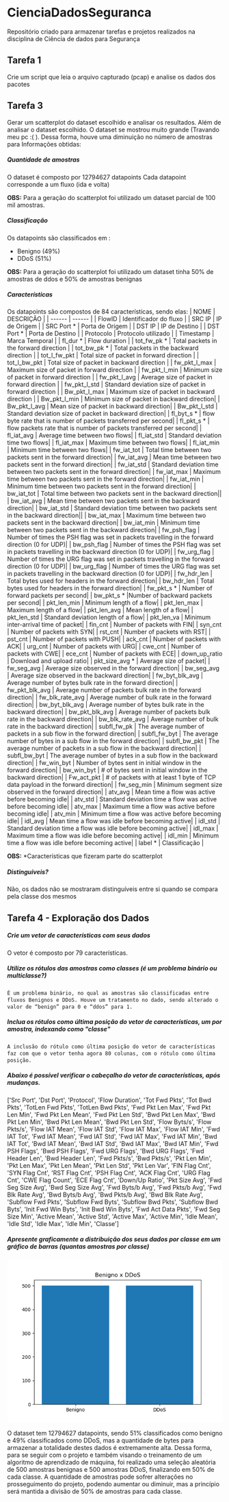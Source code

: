 # CienciaDadosSeguranca
Repositório criado para armazenar tarefas e projetos realizados na disciplina de Ciência de dados para Segurança

## Tarefa 1
Crie um script que leia o arquivo capturado (pcap) e analise os dados dos pacotes

## Tarefa 3

Gerar um scatterplot do dataset escolhido e analisar os resultados. Além de analisar o dataset escolhido.
O dataset se mostrou muito grande (Travando meu pc :( ). Dessa forma, houve uma diminuição no número de amostras para 
Informações obtidas:

##### Quantidade de amostras
O dataset é composto por 12794627 datapoints
Cada datapoint corresponde a um fluxo (ida e volta)

**OBS:** Para a geração do scatterplot foi utilizado um dataset parcial de 100 mil amostras.

##### Classificação
Os datapoints são classificados em :
- Benigno (49%)
- DDoS (51%)

**OBS:** Para a geração do scatterplot foi utilizado um dataset tinha 50% de amostras de ddos e 50% de amostras benignas

##### Características
Os datapoints são compostos de 84 características, sendo elas:
| NOME | DESCRIÇÃO |
| ------ | ------ |
| FlowID | Identificador do fluxo |
| SRC IP | IP de Origem |
| SRC Port * | Porta de Origem |
| DST IP | IP de Destino |
| DST Port  * | Porta de Destino |
| Protocolo | Protocolo utilizado |
| Timestamp | Marca Temporal |
| fl_dur * |	Flow duration |
| tot_fw_pk * |	Total packets in the forward direction |
| tot_bw_pk * |	Total packets in the backward direction |
| tot_l_fw_pkt |	Total size of packet in forward direction |
| tot_l_bw_pkt |	Total size of packet in backward direction |
| fw_pkt_l_max |	Maximum size of packet in forward direction |
| fw_pkt_l_min |	Minimum size of packet in forward direction |
| fw_pkt_l_avg |	Average size of packet in forward direction |
| fw_pkt_l_std |	Standard deviation size of packet in forward direction |
| Bw_pkt_l_max |	Maximum size of packet in backward direction |
| Bw_pkt_l_min |	Minimum size of packet in backward direction|
| Bw_pkt_l_avg |	Mean size of packet in backward direction|
| Bw_pkt_l_std |	Standard deviation size of packet in backward direction|
| fl_byt_s * |	flow byte rate that is number of packets transferred per second|
| fl_pkt_s * |	flow packets rate that is number of packets transferred per second|
| fl_iat_avg |	Average time between two flows|
| fl_iat_std |	Standard deviation time two flows|
| fl_iat_max |	Maximum time between two flows|
| fl_iat_min |	Minimum time between two flows|
| fw_iat_tot |	Total time between two packets sent in the forward direction|
| fw_iat_avg |	Mean time between two packets sent in the forward direction|
| fw_iat_std |	Standard deviation time between two packets sent in the forward direction|
| fw_iat_max |	Maximum time between two packets sent in the forward direction|
| fw_iat_min |	Minimum time between two packets sent in the forward direction|
| bw_iat_tot |	Total time between two packets sent in the backward direction||
| bw_iat_avg |	Mean time between two packets sent in the backward direction|
| bw_iat_std |	Standard deviation time between two packets sent in the backward direction||
| bw_iat_max |	Maximum time between two packets sent in the backward direction|
| bw_iat_min |	Minimum time between two packets sent in the backward direction|
| fw_psh_flag |	Number of times the PSH flag was set in packets travelling in the forward direction (0 for UDP)|
| bw_psh_flag |	Number of times the PSH flag was set in packets travelling in the backward direction (0 for UDP)|
| fw_urg_flag |	Number of times the URG flag was set in packets travelling in the forward direction (0 for UDP)|
| bw_urg_flag |	Number of times the URG flag was set in packets travelling in the backward direction (0 for UDP)|
| fw_hdr_len |	Total bytes used for headers in the forward direction|
| bw_hdr_len |	Total bytes used for headers in the forward direction|
| fw_pkt_s * |	Number of forward packets per second|
| bw_pkt_s *	|Number of backward packets per second|
| pkt_len_min | 	Minimum length of a flow|
| pkt_len_max |	Maximum length of a flow|
| pkt_len_avg |	Mean length of a flow|
| pkt_len_std |	Standard deviation length of a flow|
| pkt_len_va |	Minimum inter-arrival time of packet|
| fin_cnt |	Number of packets with FIN|
| syn_cnt |	Number of packets with SYN|
| rst_cnt |	Number of packets with RST|
| pst_cnt |	Number of packets with PUSH|
| ack_cnt |	Number of packets with ACK|
| urg_cnt |	Number of packets with URG|
| cwe_cnt |	Number of packets with CWE|
| ece_cnt |	Number of packets with ECE|
| down_up_ratio |	Download and upload ratio|
| pkt_size_avg * | 	Average size of packet|
| fw_seg_avg |	Average size observed in the forward direction|
| bw_seg_avg |	Average size observed in the backward direction|
| fw_byt_blk_avg |	Average number of bytes bulk rate in the forward direction|
| fw_pkt_blk_avg |	Average number of packets bulk rate in the forward direction|
| fw_blk_rate_avg |	Average number of bulk rate in the forward direction|
| bw_byt_blk_avg |	Average number of bytes bulk rate in the backward direction|
| bw_pkt_blk_avg |	Average number of packets bulk rate in the backward direction|
| bw_blk_rate_avg |	Average number of bulk rate in the backward direction|
| subfl_fw_pk |	The average number of packets in a sub flow in the forward direction|
| subfl_fw_byt 	| The average number of bytes in a sub flow in the forward direction|
| subfl_bw_pkt |	The average number of packets in a sub flow in the backward direction|
| subfl_bw_byt | 	The average number of bytes in a sub flow in the backward direction|
| fw_win_byt |	Number of bytes sent in initial window in the forward direction|
| bw_win_byt |	# of bytes sent in initial window in the backward direction|
| Fw_act_pkt |	# of packets with at least 1 byte of TCP data payload in the forward direction|
| fw_seg_min |	Minimum segment size observed in the forward direction|
| atv_avg |	Mean time a flow was active before becoming idle|
| atv_std |	Standard deviation time a flow was active before becoming idle|
| atv_max |	Maximum time a flow was active before becoming idle|
| atv_min |	Minimum time a flow was active before becoming idle|
| idl_avg |	Mean time a flow was idle before becoming active|
| idl_std |	Standard deviation time a flow was idle before becoming active|
| idl_max |	Maximum time a flow was idle before becoming active|
| idl_min |	Minimum time a flow was idle before becoming active|
| label * | Classificação |

**OBS:** *Características que fizeram parte do scatterplot 

##### Distinguiveis?
Não, os dados não se mostraram distinguíveis entre si quando se compara pela classe dos mesmos

## Tarefa 4 - Exploração dos Dados

##### Crie um vetor de características com seus dados
O vetor é composto por 79 características.
##### Utilize os rótulos das amostras como classes (é um problema binário ou multiclasse?)
    É um problema binário, no qual as amostras são classificadas entre fluxos Benignos e DDoS. Houve um tratamento no dado, sendo alterado o valor de “benign” para 0 e “ddos” para 1.
##### Inclua os rótulos como última posição do vetor de características, um por amostra, indexando como "classe"
    A inclusão do rótulo como última posição do vetor de características faz com que o vetor tenha agora 80 colunas, com o rótulo como última posição.

##### Abaixo é possível verificar o cabeçalho do vetor de características, após mudanças.

['Src Port', 'Dst Port', 'Protocol', 'Flow Duration', 'Tot Fwd Pkts', 
'Tot Bwd Pkts', 'TotLen Fwd Pkts', 'TotLen Bwd Pkts', 'Fwd Pkt Len Max', 
'Fwd Pkt Len Min', 'Fwd Pkt Len Mean', 'Fwd Pkt Len Std', 
'Bwd Pkt Len Max', 'Bwd Pkt Len Min', 'Bwd Pkt Len Mean',
'Bwd Pkt Len Std', 'Flow Byts/s', 'Flow Pkts/s', 'Flow IAT Mean', 
'Flow IAT Std', 'Flow IAT Max', 'Flow IAT Min', 'Fwd IAT Tot', 
'Fwd IAT Mean', 'Fwd IAT Std', 'Fwd IAT Max', 'Fwd IAT Min',
'Bwd IAT Tot', 'Bwd IAT Mean', 'Bwd IAT Std', 'Bwd IAT Max', 
'Bwd IAT Min', 'Fwd PSH Flags', 'Bwd PSH Flags', 'Fwd URG Flags', 
'Bwd URG Flags', 'Fwd Header Len', 'Bwd Header Len', 'Fwd Pkts/s', 
'Bwd Pkts/s', 'Pkt Len Min', 'Pkt Len Max', 'Pkt Len Mean', 'Pkt Len Std', 
'Pkt Len Var', 'FIN Flag Cnt', 'SYN Flag Cnt', 'RST Flag Cnt', 
'PSH Flag Cnt', 'ACK Flag Cnt', 'URG Flag Cnt', 'CWE Flag Count', 
'ECE Flag Cnt', 'Down/Up Ratio', 'Pkt Size Avg', 'Fwd Seg Size Avg', 
'Bwd Seg Size Avg', 'Fwd Byts/b Avg', 'Fwd Pkts/b Avg', 
'Fwd Blk Rate Avg', 'Bwd Byts/b Avg', 'Bwd Pkts/b Avg', 
'Bwd Blk Rate Avg', 'Subflow Fwd Pkts', 'Subflow Fwd Byts', 
'Subflow Bwd Pkts', 'Subflow Bwd Byts', 'Init Fwd Win Byts', 
'Init Bwd Win Byts', 'Fwd Act Data Pkts', 'Fwd Seg Size Min', 
'Active Mean', 'Active Std', 'Active Max', 'Active Min', 'Idle Mean', 
'Idle Std', 'Idle Max', 'Idle Min', 'Classe']

##### Apresente graficamente a distribuição dos seus dados por classe em um gráfico de barras (quantas amostras por classe)

![Benign X DDoS](https://github.com/fequiles/CienciaDadosSeguranca/blob/main/Tarefa4/Benign_X_DDoS.png)

O dataset tem 12794627 datapoints, sendo 51% classificados como benigno e 49% classificados como DDoS, mas a quantidade de bytes para armazenar a totalidade destes dados é extremamente alta. Dessa forma, para se seguir com o projeto e também visando o treinamento de um algoritmo de aprendizado de máquina, foi realizado uma seleção aleatória de 500 amostras benignas e 500 amostras DDoS, finalizando em 50% de cada classe. A quantidade de amostras pode sofrer alterações no prosseguimento do projeto, podendo aumentar ou diminuir, mas a princípio será mantida a divisão de 50% de amostras para cada classe.





